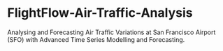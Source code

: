 # FlightFlow-Air-Traffic-Analysis
Analysing and Forecasting Air Traffic Variations at San Francisco Airport (SFO) with Advanced Time Series Modelling and Forecasting.
